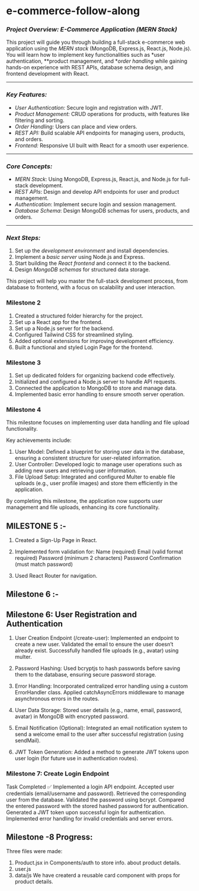 # e-commerce-follow-along
### *Project Overview: E-Commerce Application (MERN Stack)*
This project will guide you through building a full-stack e-commerce web application using the *MERN stack* (MongoDB, Express.js, React.js, Node.js). You will learn how to implement key functionalities such as *user authentication, **product management, and **order handling* while gaining hands-on experience with REST APIs, database schema design, and frontend development with React.

---

### *Key Features:*
- *User Authentication:* Secure login and registration with JWT.
- *Product Management:* CRUD operations for products, with features like filtering and sorting.
- *Order Handling:* Users can place and view orders.
- *REST API:* Build scalable API endpoints for managing users, products, and orders.
- *Frontend:* Responsive UI built with React for a smooth user experience.

---

### *Core Concepts:*
- *MERN Stack*: Using MongoDB, Express.js, React.js, and Node.js for full-stack development.
- *REST APIs*: Design and develop API endpoints for user and product management.
- *Authentication*: Implement secure login and session management.
- *Database Schema*: Design MongoDB schemas for users, products, and orders.

---

### *Next Steps:* 
1. Set up the *development environment* and install dependencies.
2. Implement a *basic server* using Node.js and Express.
3. Start building the *React frontend* and connect it to the backend.
4. Design *MongoDB schemas* for structured data storage.

This project will help you master the full-stack development process, from database to frontend, with a focus on scalability and user interaction.

 ### Milestone 2 ###
1. Created a structured folder hierarchy for the project.
2. Set up a React app for the frontend.
3. Set up a Node.js server for the backend.
4. Configured Tailwind CSS for streamlined styling.
5. Added optional extensions for improving development efficiency.
6. Built a functional and styled Login Page for the frontend.

### Milestone 3 ###

1. Set up dedicated folders for organizing backend code effectively.
2. Initialized and configured a Node.js server to handle API requests.
3. Connected the application to MongoDB to store and manage data.
4. Implemented basic error handling to ensure smooth server operation.

### Milestone 4 ###

This milestone focuses on implementing user data handling and file upload functionality. 

Key achievements include:  
1. User Model: Defined a blueprint for storing user data in the database, ensuring a consistent structure for user-related information.  
2. User Controller: Developed logic to manage user operations such as adding new users and retrieving user information.  
3. File Upload Setup: Integrated and configured Multer to enable file uploads (e.g., user profile images) and store them efficiently in the application.  

By completing this milestone, the application now supports user management and file uploads, enhancing its core functionality.

## MILESTONE 5 :-
1. Created a Sign-Up Page in React.
2. Implemented form validation for:
    Name (required)
    Email (valid format required)
    Password (minimum 2 characters)
    Password Confirmation (must match password)

4. Used React Router for navigation.

## Milestone 6 :-
## Milestone 6: User Registration and Authentication
1. User Creation Endpoint (/create-user):
 Implemented an endpoint to create a new user.
 Validated the email to ensure the user doesn’t already exist.
 Successfully handled file uploads (e.g., avatar) using multer.

 2. Password Hashing:
 Used bcryptjs to hash passwords before saving them to the database, ensuring secure password storage.

4. Error Handling:
Incorporated centralized error handling using a custom ErrorHandler class.
Applied catchAsyncErrors middleware to manage asynchronous errors in the routes.

5. User Data Storage:
Stored user details (e.g., name, email, password, avatar) in MongoDB with encrypted password.

6. Email Notification (Optional):
Integrated an email notification system to send a welcome email to the user after successful registration (using sendMail).

7. JWT Token Generation:
Added a method to generate JWT tokens upon user login (for future use in authentication routes).


### Milestone 7: Create Login Endpoint
Task Completed ✅
Implemented a login API endpoint.
Accepted user credentials (email/username and password).
Retrieved the corresponding user from the database.
Validated the password using bcrypt.
Compared the entered password with the stored hashed password for authentication.
Generated a JWT token upon successful login for authentication.
Implemented error handling for invalid credentials and server errors.


## Milestone -8 Progress:
Three files were made:
1) Product.jsx in Components/auth to store info. about product details.
2) user.js
3) data/js
We have createrd a reusable card component with props for product details.